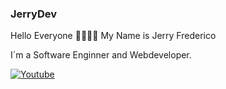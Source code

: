 ### JerryDev
Hello Everyone ✋🏽✋🏽
My Name is Jerry Frederico

I´m a Software Enginner and Webdeveloper.

[![Youtube](https://img.shields.io/badge/Gmail-D14836?style=for-the-badge&logo=gmail&logoColor=white)](https://www.youtube.com/@prjerry7777)
